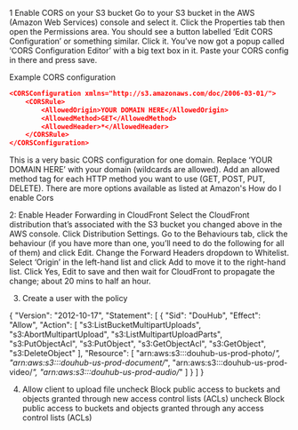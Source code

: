 1 Enable CORS on your S3 bucket
Go to your S3 bucket in the AWS (Amazon Web Services) console and select it. Click the Properties tab then open the Permissions area. You should see a button labelled ‘Edit CORS Configuration’ or something similar. Click it. You’ve now got a popup called ‘CORS Configuration Editor’ with a big text box in it. Paste your CORS config in there and press save.

Example CORS configuration

```json
<CORSConfiguration xmlns="http://s3.amazonaws.com/doc/2006-03-01/">
    <CORSRule>
        <AllowedOrigin>YOUR DOMAIN HERE</AllowedOrigin>
        <AllowedMethod>GET</AllowedMethod>
        <AllowedHeader>*</AllowedHeader>
    </CORSRule>
</CORSConfiguration>
```

This is a very basic CORS configuration for one domain. Replace ‘YOUR DOMAIN HERE’ with your domain (wildcards are allowed). Add an allowed method tag for each HTTP method you want to use (GET, POST, PUT, DELETE). There are more options available as listed at Amazon's How do I enable Cors

2: Enable Header Forwarding in CloudFront
Select the CloudFront distribution that’s associated with the S3 bucket you changed above in the AWS console. Click Distribution Settings. Go to the Behaviours tab, click the behaviour (if you have more than one, you’ll need to do the following for all of them) and click Edit. Change the Forward Headers dropdown to Whitelist. Select ‘Origin’ in the left-hand list and click Add to move it to the right-hand list. Click Yes, Edit to save and then wait for CloudFront to propagate the change; about 20 mins to half an hour.


3. Create a user with the policy

{
    "Version": "2012-10-17",
    "Statement": [
        {
            "Sid": "DouHub",
            "Effect": "Allow",
            "Action": [
                "s3:ListBucketMultipartUploads",
                "s3:AbortMultipartUpload",
                "s3:ListMultipartUploadParts",
                "s3:PutObjectAcl",
                "s3:PutObject",
                "s3:GetObjectAcl",
                "s3:GetObject",
                "s3:DeleteObject"
            ],
            "Resource": [
                "arn:aws:s3:::douhub-us-prod-photo/*",
                "arn:aws:s3:::douhub-us-prod-document/*",
                "arn:aws:s3:::douhub-us-prod-video/*",
                "arn:aws:s3:::douhub-us-prod-audio/*"
            ]
        }
    ]
}

4. Allow client to upload file
uncheck Block public access to buckets and objects granted through new access control lists (ACLs)
uncheck Block public access to buckets and objects granted through any access control lists (ACLs)